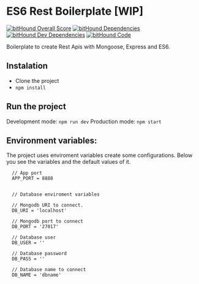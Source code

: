 # ES6 Rest Boilerplate [WIP]
[![bitHound Overall Score](https://www.bithound.io/github/matheusrocha89/es6-rest-boilerplate/badges/score.svg)](https://www.bithound.io/github/matheusrocha89/es6-rest-boilerplate)
[![bitHound Dependencies](https://www.bithound.io/github/matheusrocha89/es6-rest-boilerplate/badges/dependencies.svg)](https://www.bithound.io/github/matheusrocha89/es6-rest-boilerplate/master/dependencies/npm)
[![bitHound Dev Dependencies](https://www.bithound.io/github/matheusrocha89/es6-rest-boilerplate/badges/devDependencies.svg)](https://www.bithound.io/github/matheusrocha89/es6-rest-boilerplate/master/dependencies/npm)
[![bitHound Code](https://www.bithound.io/github/matheusrocha89/es6-rest-boilerplate/badges/code.svg)](https://www.bithound.io/github/matheusrocha89/es6-rest-boilerplate)


Boilerplate to create Rest Apis with Mongoose, Express and ES6.

## Instalation
 - Clone the project
 - `npm install`

## Run the project
Development mode: `npm run dev`
Production mode: `npm start`

## Environment variables:
The project uses enviroment variables create some configurations.
Below you see the variables and the default values of it.
```
  // App port
  APP_PORT = 8888


  // Database enviroment variables

  // Mongodb URI to connect.
  DB_URI = 'localhost'

  // Mongodb port to connect
  DB_PORT = '27017'

  // Database user
  DB_USER = ''

  // Database password
  DB_PASS = ''

  // Database name to connect
  DB_NAME = 'dbname'
```
